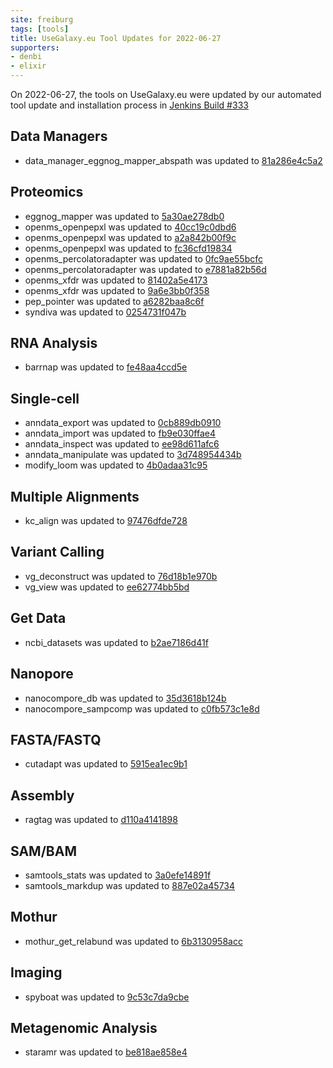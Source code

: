 ```yaml
---
site: freiburg
tags: [tools]
title: UseGalaxy.eu Tool Updates for 2022-06-27
supporters:
- denbi
- elixir
---
```


On 2022-06-27, the tools on UseGalaxy.eu were updated by our automated tool update and installation process in [Jenkins Build #333](https://build.galaxyproject.eu/job/usegalaxy-eu/job/install-tools/#333/)


## Data Managers

- data_manager_eggnog_mapper_abspath was updated to [81a286e4c5a2](https://toolshed.g2.bx.psu.edu/view/galaxyp/data_manager_eggnog_mapper_abspath/81a286e4c5a2)

## Proteomics

- eggnog_mapper was updated to [5a30ae278db0](https://toolshed.g2.bx.psu.edu/view/galaxyp/eggnog_mapper/5a30ae278db0)
- openms_openpepxl was updated to [40cc19c0dbd6](https://toolshed.g2.bx.psu.edu/view/galaxyp/openms_openpepxl/40cc19c0dbd6)
- openms_openpepxl was updated to [a2a842b00f9c](https://toolshed.g2.bx.psu.edu/view/galaxyp/openms_openpepxl/a2a842b00f9c)
- openms_openpepxl was updated to [fc36cfd19834](https://toolshed.g2.bx.psu.edu/view/galaxyp/openms_openpepxl/fc36cfd19834)
- openms_percolatoradapter was updated to [0fc9ae55bcfc](https://toolshed.g2.bx.psu.edu/view/galaxyp/openms_percolatoradapter/0fc9ae55bcfc)
- openms_percolatoradapter was updated to [e7881a82b56d](https://toolshed.g2.bx.psu.edu/view/galaxyp/openms_percolatoradapter/e7881a82b56d)
- openms_xfdr was updated to [81402a5e4173](https://toolshed.g2.bx.psu.edu/view/galaxyp/openms_xfdr/81402a5e4173)
- openms_xfdr was updated to [9a6e3bb0f358](https://toolshed.g2.bx.psu.edu/view/galaxyp/openms_xfdr/9a6e3bb0f358)
- pep_pointer was updated to [a6282baa8c6f](https://toolshed.g2.bx.psu.edu/view/galaxyp/pep_pointer/a6282baa8c6f)
- syndiva was updated to [0254731f047b](https://toolshed.g2.bx.psu.edu/view/iuc/syndiva/0254731f047b)

## RNA Analysis

- barrnap was updated to [fe48aa4ccd5e](https://toolshed.g2.bx.psu.edu/view/iuc/barrnap/fe48aa4ccd5e)

## Single-cell

- anndata_export was updated to [0cb889db0910](https://toolshed.g2.bx.psu.edu/view/iuc/anndata_export/0cb889db0910)
- anndata_import was updated to [fb9e030ffae4](https://toolshed.g2.bx.psu.edu/view/iuc/anndata_import/fb9e030ffae4)
- anndata_inspect was updated to [ee98d611afc6](https://toolshed.g2.bx.psu.edu/view/iuc/anndata_inspect/ee98d611afc6)
- anndata_manipulate was updated to [3d748954434b](https://toolshed.g2.bx.psu.edu/view/iuc/anndata_manipulate/3d748954434b)
- modify_loom was updated to [4b0adaa31c95](https://toolshed.g2.bx.psu.edu/view/iuc/modify_loom/4b0adaa31c95)

## Multiple Alignments

- kc_align was updated to [97476dfde728](https://toolshed.g2.bx.psu.edu/view/iuc/kc_align/97476dfde728)

## Variant Calling

- vg_deconstruct was updated to [76d18b1e970b](https://toolshed.g2.bx.psu.edu/view/iuc/vg_deconstruct/76d18b1e970b)
- vg_view was updated to [ee62774bb5bd](https://toolshed.g2.bx.psu.edu/view/iuc/vg_view/ee62774bb5bd)

## Get Data

- ncbi_datasets was updated to [b2ae7186d41f](https://toolshed.g2.bx.psu.edu/view/iuc/ncbi_datasets/b2ae7186d41f)

## Nanopore

- nanocompore_db was updated to [35d3618b124b](https://toolshed.g2.bx.psu.edu/view/iuc/nanocompore_db/35d3618b124b)
- nanocompore_sampcomp was updated to [c0fb573c1e8d](https://toolshed.g2.bx.psu.edu/view/iuc/nanocompore_sampcomp/c0fb573c1e8d)

## FASTA/FASTQ

- cutadapt was updated to [5915ea1ec9b1](https://toolshed.g2.bx.psu.edu/view/lparsons/cutadapt/5915ea1ec9b1)

## Assembly

- ragtag was updated to [d110a4141898](https://toolshed.g2.bx.psu.edu/view/iuc/ragtag/d110a4141898)

## SAM/BAM

- samtools_stats was updated to [3a0efe14891f](https://toolshed.g2.bx.psu.edu/view/devteam/samtools_stats/3a0efe14891f)
- samtools_markdup was updated to [887e02a45734](https://toolshed.g2.bx.psu.edu/view/iuc/samtools_markdup/887e02a45734)

## Mothur

- mothur_get_relabund was updated to [6b3130958acc](https://toolshed.g2.bx.psu.edu/view/iuc/mothur_get_relabund/6b3130958acc)

## Imaging

- spyboat was updated to [9c53c7da9cbe](https://toolshed.g2.bx.psu.edu/view/iuc/spyboat/9c53c7da9cbe)

## Metagenomic Analysis

- staramr was updated to [be818ae858e4](https://toolshed.g2.bx.psu.edu/view/nml/staramr/be818ae858e4)

